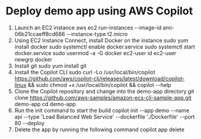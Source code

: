 # Deploy demo app using AWS Copilot

1. Launch an EC2 instance
aws ec2 run-instances --image-id ami-06b21ccaeff8cd686 --instance-type t2.micro
2. Using EC2 Instance Connect, install Docker on the instance
sudo yum install docker
sudo systemctl enable docker.service
sudo systemctl start docker.service
sudo usermod -a -G docker ec2-user
id ec2-user
newgrp docker
3. Install git
sudo yum install git
4. Install the Copilot CLI
sudo curl -Lo /usr/local/bin/copilot https://github.com/aws/copilot-cli/releases/latest/download/copilot-linux && sudo chmod +x /usr/local/bin/copilot && copilot --help
5. Clone the Copilot repository and change into the demo-app directory
git clone https://github.com/aws-samples/amazon-ecs-cli-sample-app.git demo-app
cd demo-app
6. Run the init command to start the build
copilot init --app demo --name api --type 'Load Balanced Web Service' --dockerfile './Dockerfile' --port 80 --deploy
7. Delete the app by running the following command
copilot app delete